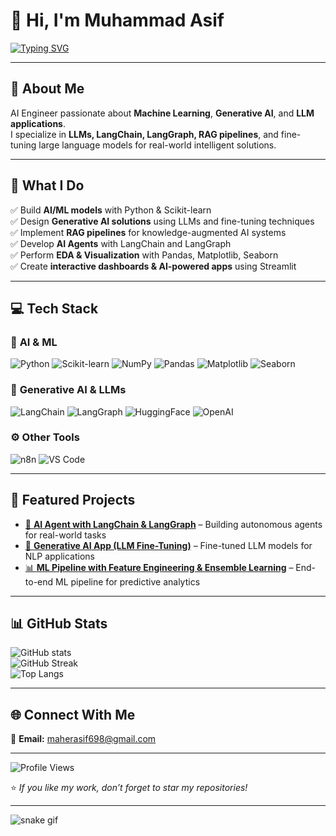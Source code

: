 # 👋 Hi, I'm Muhammad Asif  

[![Typing SVG](https://readme-typing-svg.herokuapp.com?font=Fira+Code&size=24&pause=1000&color=36BCF7&width=800&lines=AI+Engineer+%7C+ML+%26+Generative+AI;LLMs+Fine-Tuning+%7C+LangChain+%26+RAG;Building+AI+Agents+%7C+Automation+Workflows)](https://git.io/typing-svg)

---

## 💫 About Me  
AI Engineer passionate about **Machine Learning**, **Generative AI**, and **LLM applications**.  
I specialize in **LLMs, LangChain, LangGraph, RAG pipelines**, and fine-tuning large language models for real-world intelligent solutions.  

---

## 🚀 What I Do  
✅ Build **AI/ML models** with Python & Scikit-learn  
✅ Design **Generative AI solutions** using LLMs and fine-tuning techniques  
✅ Implement **RAG pipelines** for knowledge-augmented AI systems  
✅ Develop **AI Agents** with LangChain and LangGraph  
✅ Perform **EDA & Visualization** with Pandas, Matplotlib, Seaborn  
✅ Create **interactive dashboards & AI-powered apps** using Streamlit

---

## 💻 Tech Stack  

### 🧠 **AI & ML**
![Python](https://img.shields.io/badge/Python-3776AB?style=for-the-badge&logo=python&logoColor=white)
![Scikit-learn](https://img.shields.io/badge/Scikit--learn-F7931E?style=for-the-badge&logo=scikit-learn&logoColor=white)
![NumPy](https://img.shields.io/badge/NumPy-013243?style=for-the-badge&logo=numpy&logoColor=white)
![Pandas](https://img.shields.io/badge/Pandas-150458?style=for-the-badge&logo=pandas&logoColor=white)
![Matplotlib](https://img.shields.io/badge/Matplotlib-3776AB?style=for-the-badge)
![Seaborn](https://img.shields.io/badge/Seaborn-009688?style=for-the-badge)

### 🤖 **Generative AI & LLMs**
![LangChain](https://img.shields.io/badge/LangChain-000000?style=for-the-badge)
![LangGraph](https://img.shields.io/badge/LangGraph-000000?style=for-the-badge)
![HuggingFace](https://img.shields.io/badge/HuggingFace-FFD21E?style=for-the-badge&logo=huggingface&logoColor=black)
![OpenAI](https://img.shields.io/badge/OpenAI-412991?style=for-the-badge&logo=openai&logoColor=white)

### ⚙️ **Other Tools**
![n8n](https://img.shields.io/badge/n8n-1ABC9C?style=for-the-badge&logo=n8n&logoColor=white)
![VS Code](https://img.shields.io/badge/VS_Code-007ACC?style=for-the-badge&logo=visual-studio-code&logoColor=white)

---

## 📌 Featured Projects  
- [🤖 **AI Agent with LangChain & LangGraph**](https://github.com/muhammad-asif-ml/ai-agent) – Building autonomous agents for real-world tasks  
- [🧠 **Generative AI App (LLM Fine-Tuning)**](https://github.com/muhammad-asif-ml/genai-finetuning) – Fine-tuned LLM models for NLP applications  
- [📊 **ML Pipeline with Feature Engineering & Ensemble Learning**](https://github.com/muhammad-asif-ml/ml-pipeline) – End-to-end ML pipeline for predictive analytics  

---

## 📊 GitHub Stats  
![GitHub stats](https://github-readme-stats.vercel.app/api?username=muhammad-asif07-ml&show_icons=true&theme=radical)  
![GitHub Streak](https://github-readme-streak-stats.herokuapp.com/?user=muhammad-asif07-ml&theme=radical)  
![Top Langs](https://github-readme-stats.vercel.app/api/top-langs/?username=muhammad-asif07-ml&layout=compact&theme=radical)  

---

## 🌐 Connect With Me  
📧 **Email:** maherasif698@gmail.com  
  

---

![Profile Views](https://komarev.com/ghpvc/?username=muhammad-asif-ai&color=blue)  

⭐ *If you like my work, don’t forget to star my repositories!*  

---

<!-- Snake animation: make sure snake.svg exists in repo root, or update path to the image you uploaded -->
![snake gif](https://raw.githubusercontent.com/muhammad-asif-ai/muhammad-asif-ai/main/snake.svg)
